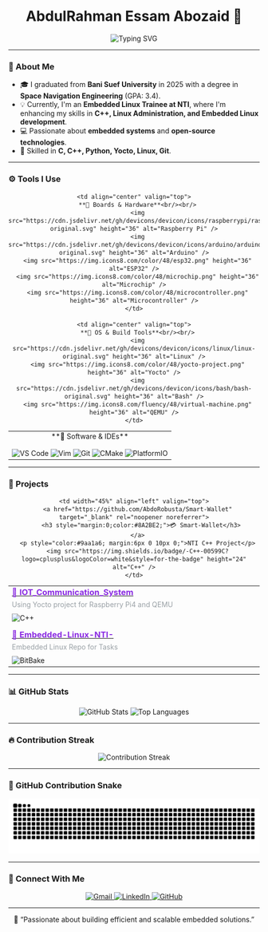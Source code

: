 <!-- Dark Mode Profile (minimal inline styles to avoid GitHub sanitization) -->
<div align="center">

# AbdulRahman Essam Abozaid 👋

<p>
  <img src="https://readme-typing-svg.herokuapp.com?font=Fira+Code&weight=500&size=24&duration=3000&pause=800&color=8A2BE2&center=true&vCenter=true&width=600&lines=Embedded+Linux+Engineer;Embedded+Systems+Developer" alt="Typing SVG" />
</p>

</div>

---

### 🚀 About Me
- 🎓 I graduated from **Bani Suef University** in 2025 with a degree in **Space Navigation Engineering** (GPA: 3.4).  
- 💡 Currently, I'm an **Embedded Linux Trainee at NTI**, where I'm enhancing my skills in **C++, Linux Administration, and Embedded Linux development**.  
- 💻 Passionate about **embedded systems** and **open-source technologies**.  
- 🧠 Skilled in **C, C++, Python, Yocto, Linux, Git**.  

---

### ⚙️ Tools I Use

<div align="center">

<table>
  <tr>
    <td align="center" valign="top">
      **🧠 Software & IDEs**<br/><br/>
      <img src="https://cdn.jsdelivr.net/gh/devicons/devicon/icons/vscode/vscode-original.svg" height="36" alt="VS Code" />
      <img src="https://cdn.jsdelivr.net/gh/devicons/devicon/icons/vim/vim-original.svg" height="36" alt="Vim" />
      <img src="https://cdn.jsdelivr.net/gh/devicons/devicon/icons/git/git-original.svg" height="36" alt="Git" />
      <img src="https://cdn.jsdelivr.net/gh/devicons/devicon/icons/cmake/cmake-original.svg" height="36" alt="CMake" />
      <img src="https://cdn.jsdelivr.net/gh/devicons/devicon/icons/platformio/platformio-original.svg" height="36" alt="PlatformIO" />
    </td>

    <td align="center" valign="top">
      **🔌 Boards & Hardware**<br/><br/>
      <img src="https://cdn.jsdelivr.net/gh/devicons/devicon/icons/raspberrypi/raspberrypi-original.svg" height="36" alt="Raspberry Pi" />
      <img src="https://cdn.jsdelivr.net/gh/devicons/devicon/icons/arduino/arduino-original.svg" height="36" alt="Arduino" />
      <img src="https://img.icons8.com/color/48/esp32.png" height="36" alt="ESP32" />
      <img src="https://img.icons8.com/color/48/microchip.png" height="36" alt="Microchip" />
      <img src="https://img.icons8.com/color/48/microcontroller.png" height="36" alt="Microcontroller" />
    </td>

    <td align="center" valign="top">
      **🧰 OS & Build Tools**<br/><br/>
      <img src="https://cdn.jsdelivr.net/gh/devicons/devicon/icons/linux/linux-original.svg" height="36" alt="Linux" />
      <img src="https://img.icons8.com/color/48/yocto-project.png" height="36" alt="Yocto" />
      <img src="https://cdn.jsdelivr.net/gh/devicons/devicon/icons/bash/bash-original.svg" height="36" alt="Bash" />
      <img src="https://img.icons8.com/fluency/48/virtual-machine.png" height="36" alt="QEMU" />
    </td>
  </tr>
</table>

</div>

---

### 💼 Projects

<div align="center">

<table>
  <tr>
    <td width="45%" align="left" valign="top">
      <a href="https://github.com/AbdoRobusta/IOT_Communication_System" target="_blank" rel="noopener noreferrer">
        <h3 style="margin:0;color:#8A2BE2;">📡 IOT_Communication_System</h3>
      </a>
      <p style="color:#9aa1a6; margin:6px 0 10px 0;">Using Yocto project for Raspberry Pi4 and QEMU</p>
      <img src="https://img.shields.io/badge/-C++-00599C?logo=cplusplus&logoColor=white&style=for-the-badge" height="24" alt="C++" />
    </td>

    <td width="45%" align="left" valign="top">
      <a href="https://github.com/AbdoRobusta/Smart-Wallet" target="_blank" rel="noopener noreferrer">
        <h3 style="margin:0;color:#8A2BE2;">💳 Smart-Wallet</h3>
      </a>
      <p style="color:#9aa1a6; margin:6px 0 10px 0;">NTI C++ Project</p>
      <img src="https://img.shields.io/badge/-C++-00599C?logo=cplusplus&logoColor=white&style=for-the-badge" height="24" alt="C++" />
    </td>
  </tr>

  <tr>
    <td colspan="2" align="left" valign="top" style="padding-top:12px;">
      <a href="https://github.com/AbdoRobusta/Embedded-Linux-NTI-" target="_blank" rel="noopener noreferrer">
        <h3 style="margin:0;color:#8A2BE2;">🐧 Embedded-Linux-NTI-</h3>
      </a>
      <p style="color:#9aa1a6; margin:6px 0 10px 0;">Embedded Linux Repo for Tasks</p>
      <img src="https://img.shields.io/badge/-BitBake-FF69B4?style=for-the-badge" height="24" alt="BitBake" />
    </td>
  </tr>
</table>

</div>

---

### 📊 GitHub Stats
<div align="center">
  <img src="https://github-readme-stats.vercel.app/api?username=AbdoRobusta&show_icons=true&theme=dracula&include_all_commits=true&count_private=true" height="140" alt="GitHub Stats" />
  <img src="https://github-readme-stats.vercel.app/api/top-langs/?username=AbdoRobusta&layout=compact&theme=dracula" height="140" alt="Top Languages" />
</div>

---

### 🔥 Contribution Streak
<div align="center">
  <img src="https://streak-stats.demolab.com?user=AbdoRobusta&theme=dracula&hide_border=false" height="140" alt="Contribution Streak" />
</div>

---

### 🐍 GitHub Contribution Snake
<div align="center">
  <img src="https://raw.githubusercontent.com/AbdoRobusta/AbdoRobusta/output/github-contribution-grid-snake-dark.svg" alt="github contribution snake animation" />
</div>

---

### 🤝 Connect With Me
<div align="center">
  <a href="mailto:abdoessamabozaid@gmail.com">
    <img src="https://img.shields.io/badge/Gmail-D14836?style=for-the-badge&logo=gmail&logoColor=white" alt="Gmail" />
  </a>
  <a href="https://www.linkedin.com/in/abdo-essam-abozaid-441ab4244" target="_blank" rel="noopener noreferrer">
    <img src="https://img.shields.io/badge/LinkedIn-0077B5?style=for-the-badge&logo=linkedin&logoColor=white" alt="LinkedIn" />
  </a>
  <a href="https://github.com/AbdoRobusta" target="_blank" rel="noopener noreferrer">
    <img src="https://img.shields.io/badge/GitHub-171515?style=for-the-badge&logo=github&logoColor=white" alt="GitHub" />
  </a>
</div>

---

<p align="center">💬 “Passionate about building efficient and scalable embedded solutions.”</p>

